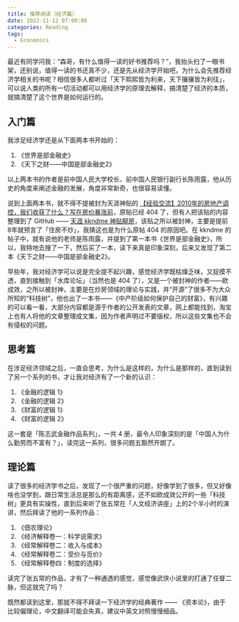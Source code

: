 ```yaml
---
title: 推荐阅读（经济篇）
date: 2022-11-12 07:00:00
categories: Reading
tags:
  - Economics
---
```


最近有同学问我：“森哥，有什么值得一读的好书推荐吗？”，我抬头扫了一眼书架，还别说，值得一读的书还真不少，还是先从经济学开始吧，为什么会先推荐经济学相关的书呢？相信很多人都听过「天下熙熙皆为利来，天下攘攘皆为利往」，可以说人类的所有一切活动都可以用经济学的原理去解释，搞清楚了经济的本质，就搞清楚了这个世界是如何运行的。

## 入门篇

我涉足经济学还是从下面两本书开始的：

1. 《世界是部金融史》
1. 《天下之财——中国是部金融史2》

以上两本书的作者是前中国人民大学校长、前中国人民银行副行长陈雨露，他从历史的角度来阐述金融的发展，角度非常新奇，也很容易读懂。

说到上面两本书，就不得不提被封为天涯神贴的 [【经验交流】2010年的房地产调控，我们收获了什么？写在房价暴涨前](http://bbs.tianya.cn/post-house-252774-1.shtml)，原贴已经 404 了，但有人把该贴的内容整理到了 GitHub —— [天涯 kkndme 神贴聊房](https://github.com/shengcaishizhan/kkndme_tianya)，该贴之所以被封神，主要是提前8年就预言了「住房不炒」，我猜这也是为什么原帖 404 的原因吧。在 kkndme 的帖子中，就有说他的老师是陈雨露，并提到了第一本书《世界是部金融史》，所以，我特地去搜了一下，然后买了一本，读下来真是印象深刻，后来又发现了第二本《天下之财——中国是部金融史2》。

早些年，我对经济学可以说是完全提不起兴趣，感觉经济学既枯燥乏味，又捉摸不透，直到接触到「水库论坛」（当然也是 404 了），又是一个被封神的作者——欧成效，之所以被封神，主要是在炒房领域的理论与实践，并“开源”了很多不为大众所知的“科技树”，他也出了一本书——《中产阶级如何保护自己的财富》，有兴趣的可以看一看，大部分内容都是源于作者的公开发表的文章，网上都能找到，淘宝上也有人将他的文章整理成文集，因为作者声明过不要版权，所以这些文集也不会有侵权的问题。

## 思考篇

在涉足经济领域之后，一直会思考，为什么是这样的，为什么是那样的，直到读到了另一个系列的书，才让我对经济有了一个新的认识：

1. 《金融的逻辑 1》
2. 《金融的逻辑 2》
3. 《财富的逻辑 1》
4. 《财富的逻辑 2》

这一套是「陈志武金融作品系列」，一共 4 册，最令人印象深刻的是「中国人为什么勤劳而不富有？」，读完这一系列，很多问题五豁然开朗了。

## 理论篇

读了很多的经济学书之后，发现了一个很严重的问题，好像学到了很多，但又好像啥也没学到，跟日常生活总是那么的有距离感，还不如欧成效公开的一些「科技树」更具有实操性，直到后来听了张五常在「人文经济讲座」上的2个半小时的演讲，然后拜读了他的一系列作品：

1. 《佃农理论》
2. 《经济解释卷一：科学说需求》
3. 《经常解释卷二：收入与成本》
4. 《经常解释卷二：受价与觅价》
5. 《经常解释卷四：制度的选择》

读完了张五常的作品，才有了一种通透的感觉，感觉像武侠小说里的打通了任督二脉，但这就完了吗？

既然都读到这里，那就不得不拜读一下经济学的经典著作 —— 《资本论》，由于比较偏理论，中文翻译可能会失真，建议中英文对照慢慢细品。
